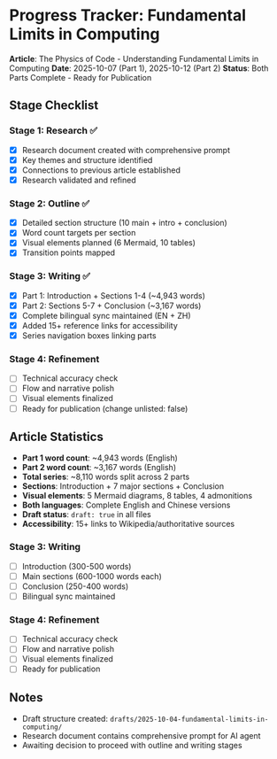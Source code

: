 # Progress Tracker: Fundamental Limits in Computing

**Article**: The Physics of Code - Understanding Fundamental Limits in Computing
**Date**: 2025-10-07 (Part 1), 2025-10-12 (Part 2)
**Status**: Both Parts Complete - Ready for Publication

## Stage Checklist

### Stage 1: Research ✅
- [x] Research document created with comprehensive prompt
- [x] Key themes and structure identified
- [x] Connections to previous article established
- [x] Research validated and refined

### Stage 2: Outline ✅
- [x] Detailed section structure (10 main + intro + conclusion)
- [x] Word count targets per section
- [x] Visual elements planned (6 Mermaid, 10 tables)
- [x] Transition points mapped

### Stage 3: Writing ✅
- [x] Part 1: Introduction + Sections 1-4 (~4,943 words)
- [x] Part 2: Sections 5-7 + Conclusion (~3,167 words)
- [x] Complete bilingual sync maintained (EN + ZH)
- [x] Added 15+ reference links for accessibility
- [x] Series navigation boxes linking parts

### Stage 4: Refinement
- [ ] Technical accuracy check
- [ ] Flow and narrative polish
- [ ] Visual elements finalized
- [ ] Ready for publication (change unlisted: false)

## Article Statistics
- **Part 1 word count**: ~4,943 words (English)
- **Part 2 word count**: ~3,167 words (English)
- **Total series**: ~8,110 words split across 2 parts
- **Sections**: Introduction + 7 major sections + Conclusion
- **Visual elements**: 5 Mermaid diagrams, 8 tables, 4 admonitions
- **Both languages**: Complete English and Chinese versions
- **Draft status**: `draft: true` in all files
- **Accessibility**: 15+ links to Wikipedia/authoritative sources

### Stage 3: Writing
- [ ] Introduction (300-500 words)
- [ ] Main sections (600-1000 words each)
- [ ] Conclusion (250-400 words)
- [ ] Bilingual sync maintained

### Stage 4: Refinement
- [ ] Technical accuracy check
- [ ] Flow and narrative polish
- [ ] Visual elements finalized
- [ ] Ready for publication

## Notes
- Draft structure created: `drafts/2025-10-04-fundamental-limits-in-computing/`
- Research document contains comprehensive prompt for AI agent
- Awaiting decision to proceed with outline and writing stages
